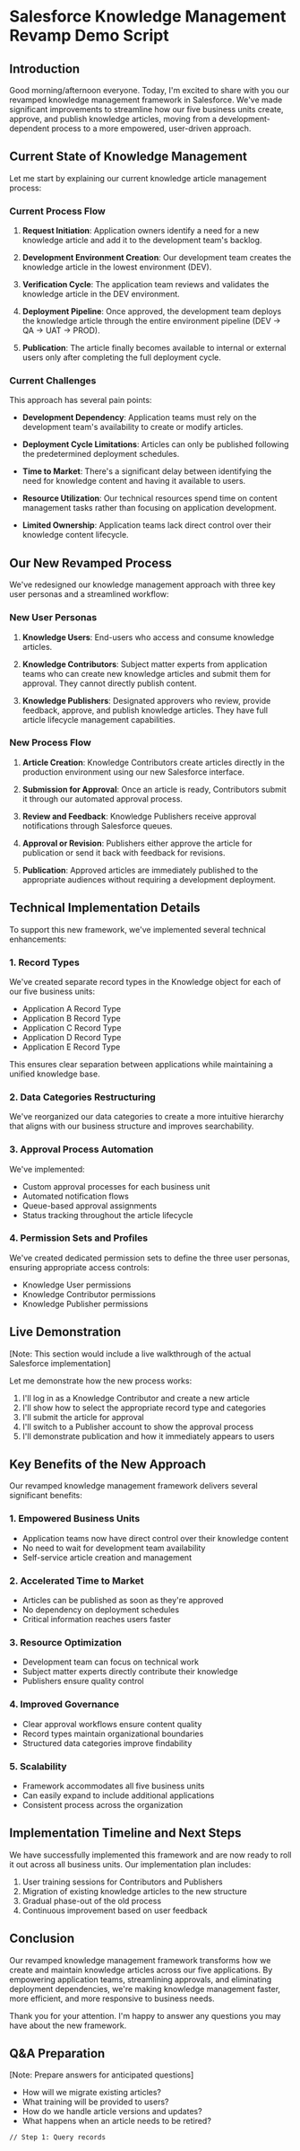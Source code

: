 # Salesforce Knowledge Management Revamp Demo Script

## Introduction

Good morning/afternoon everyone. Today, I'm excited to share with you our revamped knowledge management framework in Salesforce. We've made significant improvements to streamline how our five business units create, approve, and publish knowledge articles, moving from a development-dependent process to a more empowered, user-driven approach.

## Current State of Knowledge Management

Let me start by explaining our current knowledge article management process:

### Current Process Flow

1. **Request Initiation**: Application owners identify a need for a new knowledge article and add it to the development team's backlog.

2. **Development Environment Creation**: Our development team creates the knowledge article in the lowest environment (DEV).

3. **Verification Cycle**: The application team reviews and validates the knowledge article in the DEV environment.

4. **Deployment Pipeline**: Once approved, the development team deploys the knowledge article through the entire environment pipeline (DEV → QA → UAT → PROD).

5. **Publication**: The article finally becomes available to internal or external users only after completing the full deployment cycle.

### Current Challenges

This approach has several pain points:

* **Development Dependency**: Application teams must rely on the development team's availability to create or modify articles.

* **Deployment Cycle Limitations**: Articles can only be published following the predetermined deployment schedules.

* **Time to Market**: There's a significant delay between identifying the need for knowledge content and having it available to users.

* **Resource Utilization**: Our technical resources spend time on content management tasks rather than focusing on application development.

* **Limited Ownership**: Application teams lack direct control over their knowledge content lifecycle.

## Our New Revamped Process

We've redesigned our knowledge management approach with three key user personas and a streamlined workflow:

### New User Personas

1. **Knowledge Users**: End-users who access and consume knowledge articles.

2. **Knowledge Contributors**: Subject matter experts from application teams who can create new knowledge articles and submit them for approval. They cannot directly publish content.

3. **Knowledge Publishers**: Designated approvers who review, provide feedback, approve, and publish knowledge articles. They have full article lifecycle management capabilities.

### New Process Flow

1. **Article Creation**: Knowledge Contributors create articles directly in the production environment using our new Salesforce interface.

2. **Submission for Approval**: Once an article is ready, Contributors submit it through our automated approval process.

3. **Review and Feedback**: Knowledge Publishers receive approval notifications through Salesforce queues.

4. **Approval or Revision**: Publishers either approve the article for publication or send it back with feedback for revisions.

5. **Publication**: Approved articles are immediately published to the appropriate audiences without requiring a development deployment.

## Technical Implementation Details

To support this new framework, we've implemented several technical enhancements:

### 1. Record Types

We've created separate record types in the Knowledge object for each of our five business units:
* Application A Record Type
* Application B Record Type
* Application C Record Type
* Application D Record Type
* Application E Record Type

This ensures clear separation between applications while maintaining a unified knowledge base.

### 2. Data Categories Restructuring

We've reorganized our data categories to create a more intuitive hierarchy that aligns with our business structure and improves searchability.

### 3. Approval Process Automation

We've implemented:
* Custom approval processes for each business unit
* Automated notification flows
* Queue-based approval assignments
* Status tracking throughout the article lifecycle

### 4. Permission Sets and Profiles

We've created dedicated permission sets to define the three user personas, ensuring appropriate access controls:
* Knowledge User permissions
* Knowledge Contributor permissions
* Knowledge Publisher permissions

## Live Demonstration

[Note: This section would include a live walkthrough of the actual Salesforce implementation]

Let me demonstrate how the new process works:

1. I'll log in as a Knowledge Contributor and create a new article
2. I'll show how to select the appropriate record type and categories
3. I'll submit the article for approval
4. I'll switch to a Publisher account to show the approval process
5. I'll demonstrate publication and how it immediately appears to users

## Key Benefits of the New Approach

Our revamped knowledge management framework delivers several significant benefits:

### 1. Empowered Business Units

* Application teams now have direct control over their knowledge content
* No need to wait for development team availability
* Self-service article creation and management

### 2. Accelerated Time to Market

* Articles can be published as soon as they're approved
* No dependency on deployment schedules
* Critical information reaches users faster

### 3. Resource Optimization

* Development team can focus on technical work
* Subject matter experts directly contribute their knowledge
* Publishers ensure quality control

### 4. Improved Governance

* Clear approval workflows ensure content quality
* Record types maintain organizational boundaries
* Structured data categories improve findability

### 5. Scalability

* Framework accommodates all five business units
* Can easily expand to include additional applications
* Consistent process across the organization

## Implementation Timeline and Next Steps

We have successfully implemented this framework and are now ready to roll it out across all business units. Our implementation plan includes:

1. User training sessions for Contributors and Publishers
2. Migration of existing knowledge articles to the new structure
3. Gradual phase-out of the old process
4. Continuous improvement based on user feedback

## Conclusion

Our revamped knowledge management framework transforms how we create and maintain knowledge articles across our five applications. By empowering application teams, streamlining approvals, and eliminating deployment dependencies, we're making knowledge management faster, more efficient, and more responsive to business needs.

Thank you for your attention. I'm happy to answer any questions you may have about the new framework.

## Q&A Preparation

[Note: Prepare answers for anticipated questions]

* How will we migrate existing articles?
* What training will be provided to users?
* How do we handle article versions and updates?
* What happens when an article needs to be retired?



```
// Step 1: Query records

```